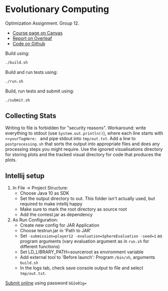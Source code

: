 # Evolutionary Computing

Optimization Assignment. Group 12.

* [Course page on Canvas](https://canvas.vu.nl/courses/34739)
* [Report on Overleaf](https://www.overleaf.com/19178866swqfmddgvbhg#/71722249/)
* [Code on Github](https://github.com/janaleible/evolutionary-computing)

Build using:
```bash
./build.sh
```

Build and run tests using:
```bash
./run.sh
```

Build, run tests and submit using:
```bash
./submit.sh
```
 
## Collecting Stats
Writing to file is forbidden for "security reasons".
Workaround: write everything to stdout (use `System.out.println()`), where each line starts with `>>yourTagHere: ` and pipe stdout into `tmp/out.txt`.
Add a line to `postprocessing.sh` that sorts the output into appropriate files and does any processing steps you might require.
Use the ignored visualisations directory for storing plots and the tracked visual directory for code that produces the plots.

## Intellij setup
1. In File -> Project Structure:
    * Choose Java 10 as SDK
    * Set the output directory to out. This folder isn't actually used, but required to make intellij happy
    * Make sure to mark the root directory as source root
    * Add the contest.jar as dependency
2. As Run Configuration:
    * Create new config for JAR Application
    * Choose testrun.jar in 'Path to JAR'
    * Set `-submission=player12 -evaluation=SphereEvaluation -seed=1` as program arguments (vary evaluation argument as in `run.sh` for different functions)
    * Set LD_LIBRARY_PATH=sourceroot as environment variable
    * Add external tool to 'Before launch': Program `/bin/sh`, arguments `build.sh`
    * In the logs tab, check save console output to file and select `tmp/out.txt`.

[Submit online](http://mac360.few.vu.nl:8080/EC_BB_ASSIGNMENT/index.html) using password `GG2o01g=`
